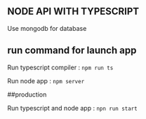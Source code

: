 ## NODE API WITH TYPESCRIPT

Use mongodb for database


## run command for launch app

Run typescript compiler : ```npm run ts```

Run node app : ```npm server```


##production

Run typescript and node app :  ```npn run start```